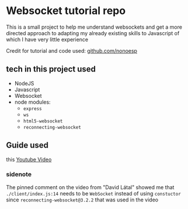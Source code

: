# Websocket tutorial repo

This is a small project to help me understand websockets and get a more directed approach to adapting my already existing skills to Javascript of which I have very little experience

Credit for tutorial and code used: [github.com/nonoesp](https://github.com/nonoesp)

## tech in this project used
- NodeJS
- Javascript
- Websocket
- node modules: 
    - `express`
    - `ws`
    - `html5-websocket`
    - `reconnecting-websocket`

## Guide used
this [Youtube Video](https://www.youtube.com/watch?v=3IKUKDf7mA0)

### sidenote
The pinned comment on the video from "David Látal" showed me that `./client/index.js:14` needs to be `WebSocket` instead of using `constuctor` since `reconnecting-websocket@3.2.2` that was used in the video